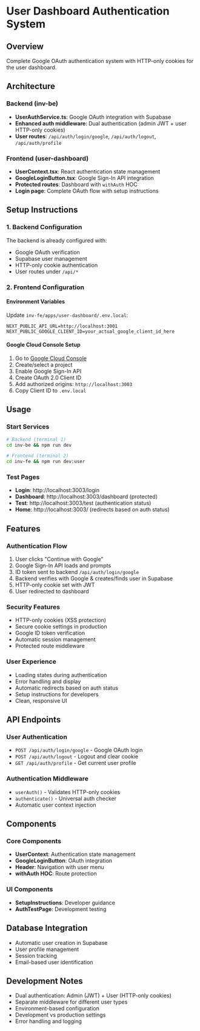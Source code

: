 # User Dashboard Authentication System

## Overview
Complete Google OAuth authentication system with HTTP-only cookies for the user dashboard.

## Architecture

### Backend (inv-be)
- **UserAuthService.ts**: Google OAuth integration with Supabase
- **Enhanced auth middleware**: Dual authentication (admin JWT + user HTTP-only cookies)
- **User routes**: `/api/auth/login/google`, `/api/auth/logout`, `/api/auth/profile`

### Frontend (user-dashboard)
- **UserContext.tsx**: React authentication state management
- **GoogleLoginButton.tsx**: Google Sign-In API integration
- **Protected routes**: Dashboard with `withAuth` HOC
- **Login page**: Complete OAuth flow with setup instructions

## Setup Instructions

### 1. Backend Configuration
The backend is already configured with:
- Google OAuth verification
- Supabase user management
- HTTP-only cookie authentication
- User routes under `/api/*`

### 2. Frontend Configuration

#### Environment Variables
Update `inv-fe/apps/user-dashboard/.env.local`:
```
NEXT_PUBLIC_API_URL=http://localhost:3001
NEXT_PUBLIC_GOOGLE_CLIENT_ID=your_actual_google_client_id_here
```

#### Google Cloud Console Setup
1. Go to [Google Cloud Console](https://console.cloud.google.com/)
2. Create/select a project
3. Enable Google Sign-In API
4. Create OAuth 2.0 Client ID
5. Add authorized origins: `http://localhost:3003`
6. Copy Client ID to `.env.local`

## Usage

### Start Services
```bash
# Backend (terminal 1)
cd inv-be && npm run dev

# Frontend (terminal 2)
cd inv-fe && npm run dev:user
```

### Test Pages
- **Login**: http://localhost:3003/login
- **Dashboard**: http://localhost:3003/dashboard (protected)
- **Test**: http://localhost:3003/test (authentication status)
- **Home**: http://localhost:3003/ (redirects based on auth status)

## Features

### Authentication Flow
1. User clicks "Continue with Google"
2. Google Sign-In API loads and prompts
3. ID token sent to backend `/api/auth/login/google`
4. Backend verifies with Google & creates/finds user in Supabase
5. HTTP-only cookie set with JWT
6. User redirected to dashboard

### Security Features
- HTTP-only cookies (XSS protection)
- Secure cookie settings in production
- Google ID token verification
- Automatic session management
- Protected route middleware

### User Experience
- Loading states during authentication
- Error handling and display
- Automatic redirects based on auth status
- Setup instructions for developers
- Clean, responsive UI

## API Endpoints

### User Authentication
- `POST /api/auth/login/google` - Google OAuth login
- `POST /api/auth/logout` - Logout and clear cookie
- `GET /api/auth/profile` - Get current user profile

### Authentication Middleware
- `userAuth()` - Validates HTTP-only cookies
- `authenticate()` - Universal auth checker
- Automatic user context injection

## Components

### Core Components
- **UserContext**: Authentication state management
- **GoogleLoginButton**: OAuth integration
- **Header**: Navigation with user menu
- **withAuth HOC**: Route protection

### UI Components
- **SetupInstructions**: Developer guidance
- **AuthTestPage**: Development testing

## Database Integration
- Automatic user creation in Supabase
- User profile management
- Session tracking
- Email-based user identification

## Development Notes
- Dual authentication: Admin (JWT) + User (HTTP-only cookies)
- Separate middleware for different user types
- Environment-based configuration
- Development vs production settings
- Error handling and logging
